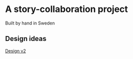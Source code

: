 # A story-collaboration project #
Built by hand in Sweden
## Design ideas ##
[Design v2](/design/storyline_v2.pdf)
